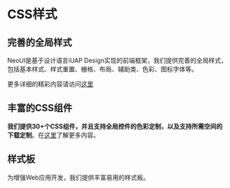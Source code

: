 # CSS样式

## 完善的全局样式

NeoUI是基于设计语言iUAP Design实现的前端框架，我们提供完善的全局样式，包括基本样式、样式重置、栅格、布局、辅助类、色彩、图标字体等。

更多详细的精彩内容请访问[这里](http://design.yyuap.com/dist/pages/global-style/index.html)

## 丰富的CSS组件

**我们提供30+个CSS组件，并且支持全局控件的色彩定制，以及支持所需空间的下载定制**。在[这里](http://design.yyuap.com/dist/pages/components/index.html)了解更多内容。

## 样式板

为增强Web应用开发，我们提供丰富易用的样式板。
